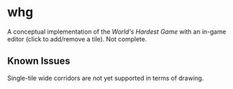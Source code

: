 # whg
A conceptual implementation of the *World's Hardest Game* with an in-game editor (click to add/remove a tile). Not complete.

## Known Issues
Single-tile wide corridors are not yet supported in terms of drawing.
